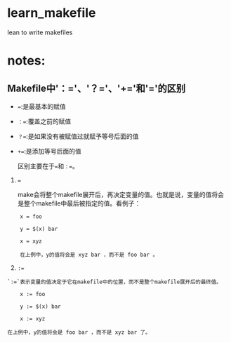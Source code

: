 # learn_makefile
lean to write makefiles

# notes:
## Makefile中'：='、'？='、'+='和'='的区别

- `=`:是最基本的赋值
- `：=`:覆盖之前的赋值
- `？=`:是如果没有被赋值过就赋予等号后面的值
- `+=`:是添加等号后面的值

	区别主要在于`=`和`：=`。

1.  `=`

	make会将整个makefile展开后，再决定变量的值。也就是说，变量的值将会是整个makefile中最后被指定的值。看例子：
```
	x = foo

	y = $(x) bar

	x = xyz
	
	在上例中，y的值将会是 xyz bar ，而不是 foo bar 。
```

 2.  `:=`
 
 	`:=`表示变量的值决定于它在makefile中的位置，而不是整个makefile展开后的最终值。
```
	x := foo

	y := $(x) bar

	x := xyz
```

	在上例中，y的值将会是 foo bar ，而不是 xyz bar 了。
